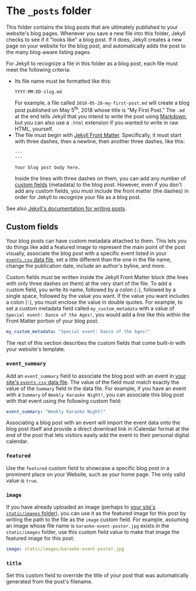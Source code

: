 # The `_posts` folder

This folder contains the blog posts that are ultimately published to your website's blog pages. Whenever you save a new file into this folder, Jekyll checks to see if it "looks like" a blog post. If it does, Jekyll creates a new page on your website for the blog post, and automatically adds the post to the many blog-aware listing pages.

For Jekyll to recognize a file in this folder as a blog post, each file must meet the following criteria:

* Its file name must be formatted like this:
  ```
  YYYY-MM-DD-slug.md
  ```
  For example, a file called `2018-05-28-my-first-post.md` will create a blog post published on May 5<sup>th</sup>, 2018 whose title is "My First Post." The `.md` at the end tells Jekyll that you intend to write the post using [Markdown](https://daringfireball.net/projects/markdown/), but you can also use a `.html` extension if you wanted to write in raw HTML, yourself.
* The file must begin with [Jekyll Front Matter](https://jekyllrb.com/docs/frontmatter/). Specifically, it must start with three dashes, then a newline, then another three dashes, like this:
  ```
  ---
  ---

  Your blog post body here.
  ```
  Inside the lines with three dashes on them, you can add any number of [custom fields](#custom-fields) (metadata) to the blog post. However, even if you don't add any custom fields, you must include the front matter (the dashes) in order for Jekyll to recognize your file as a blog post.

See also [Jekyll's documentation for writing posts](https://jekyllrb.com/docs/posts/).

## Custom fields

Your blog posts can have custom metadata attached to them. This lets you do things like add a featured image to represent the main point of the post visually, associate the blog post with a specific event listed in your [`events.csv` data file](../_data/README.md#events), set a title different than the one in the file name, change the publication date, include an author's byline, and more.

Custom fields must be written inside the Jekyll Front Matter block (the lines with only three dashes on them) at the very start of the file. To add a custom field, you write its name, followed by a colon (`:`), followed by a single space, followed by the value you want. If the value you want includes a colon (`:`), you must enclose the value in double quotes. For example, to set a custom metadata field called `my_custom_metadata` with a value of `Special event: Dance of the Ages!`, you would add a line like this within the Front Matter portion of your blog post:

```yaml
my_custom_metadata: "Special event: Dance of the Ages!"
```

The rest of this section describes the custom fields that come built-in with your website's template.

### `event_summary`

Add an `event_summary` field to associate the blog post with an event in [your site's `events.csv` data file](../_data/README.md#events). The value of the field must match exactly the value of the `Summary` field in the data file. For example, if you have an event with a `Summary` of `Weekly Karaoke Night!`, you can associate this blog post with that event using the following custom field:

```yaml
event_summary: "Weekly Karaoke Night!"
```

Associating a blog post with an event will import the event data onto the blog post itself and provide a direct download link in iCalendar format at the end of the post that lets visitors easily add the event to their personal digital calendar.

### `featured`

Use the `featured` custom field to showcase a specific blog post in a prominent place on your Website, such as your home page. The only valid value is `true`.

### `image`

If you have already uploaded an image (perhaps to [your site's `static/images` folder](../static/images/)), you can use it as the featured image for this post by writing the path to the file as the `image` custom field. For example, assuming an image whose file name is `karaoke-event-poster.jpg` exists in the `static/images` folder, use this custom field value to make that image the featured image for this post:

```yaml
image: static/images/karaoke-event-poster.jpg
```

### `title`

Set this custom field to override the title of your post that was automatically generated from the post's filename.
